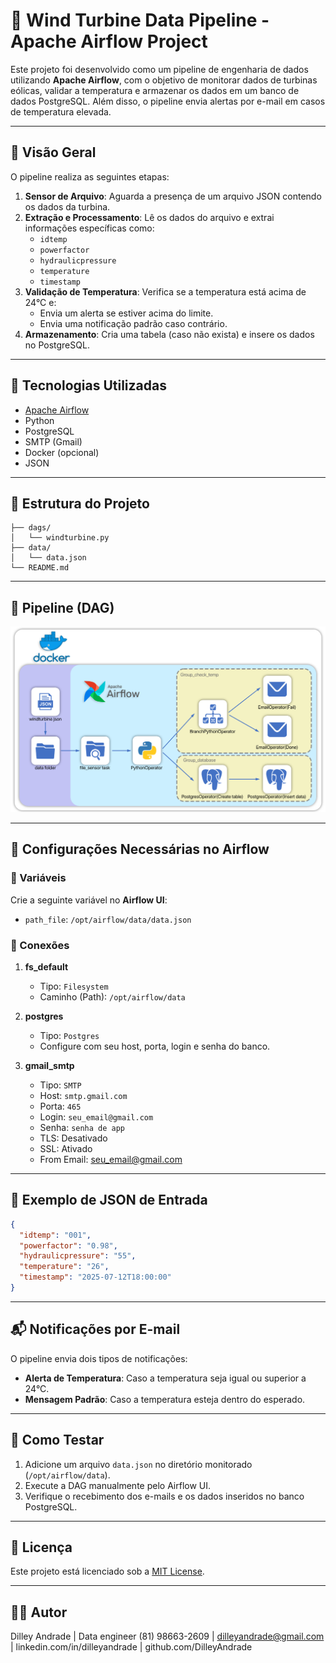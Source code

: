 # 🚀 Wind Turbine Data Pipeline - Apache Airflow Project

Este projeto foi desenvolvido como um pipeline de engenharia de dados utilizando **Apache Airflow**, com o objetivo de monitorar dados de turbinas eólicas, validar a temperatura e armazenar os dados em um banco de dados PostgreSQL. Além disso, o pipeline envia alertas por e-mail em casos de temperatura elevada.

---

## 📌 Visão Geral

O pipeline realiza as seguintes etapas:

1. **Sensor de Arquivo**: Aguarda a presença de um arquivo JSON contendo os dados da turbina.
2. **Extração e Processamento**: Lê os dados do arquivo e extrai informações específicas como:
   - `idtemp`
   - `powerfactor`
   - `hydraulicpressure`
   - `temperature`
   - `timestamp`
3. **Validação de Temperatura**: Verifica se a temperatura está acima de 24°C e:
   - Envia um alerta se estiver acima do limite.
   - Envia uma notificação padrão caso contrário.
4. **Armazenamento**: Cria uma tabela (caso não exista) e insere os dados no PostgreSQL.

---

## 🧠 Tecnologias Utilizadas

- [Apache Airflow](https://airflow.apache.org/)
- Python
- PostgreSQL
- SMTP (Gmail)
- Docker (opcional)
- JSON

---

## 📁 Estrutura do Projeto

```
├── dags/
│   └── windturbine.py
├── data/
│   └── data.json
└── README.md
```

---

## 📸 Pipeline (DAG)

![Pipeline DAG](/image_pipeline/pipeline_windturbine.png)

---

## 🔧 Configurações Necessárias no Airflow

### 🔐 Variáveis

Crie a seguinte variável no **Airflow UI**:

- `path_file`: `/opt/airflow/data/data.json`

### 🔗 Conexões

1. **fs_default**

   - Tipo: `Filesystem`
   - Caminho (Path): `/opt/airflow/data`

2. **postgres**

   - Tipo: `Postgres`
   - Configure com seu host, porta, login e senha do banco.

3. **gmail_smtp**
   - Tipo: `SMTP`
   - Host: `smtp.gmail.com`
   - Porta: `465`
   - Login: `seu_email@gmail.com`
   - Senha: `senha de app`
   - TLS: Desativado
   - SSL: Ativado
   - From Email: seu_email@gmail.com

---

## 📄 Exemplo de JSON de Entrada

```json
{
  "idtemp": "001",
  "powerfactor": "0.98",
  "hydraulicpressure": "55",
  "temperature": "26",
  "timestamp": "2025-07-12T18:00:00"
}
```

---

## 📬 Notificações por E-mail

O pipeline envia dois tipos de notificações:

- **Alerta de Temperatura**: Caso a temperatura seja igual ou superior a 24°C.
- **Mensagem Padrão**: Caso a temperatura esteja dentro do esperado.

---

## 🧪 Como Testar

1. Adicione um arquivo `data.json` no diretório monitorado (`/opt/airflow/data`).
2. Execute a DAG manualmente pelo Airflow UI.
3. Verifique o recebimento dos e-mails e os dados inseridos no banco PostgreSQL.

---

## 📃 Licença

Este projeto está licenciado sob a [MIT License](LICENSE).

---

## 👨‍💻 Autor

Dilley Andrade | Data engineer (81) 98663-2609 | dilleyandrade@gmail.com | linkedin.com/in/dilleyandrade | github.com/DilleyAndrade
